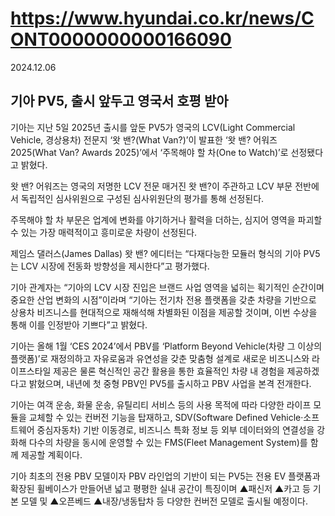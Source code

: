 # https://www.hyundai.co.kr/news/CONT0000000000166090

2024.12.06

## 기아 PV5, 출시 앞두고 영국서 호평 받아

기아는 지난 5일 2025년 출시를 앞둔 PV5가 영국의 LCV(Light Commercial Vehicle, 경상용차) 전문지 ‘왓 밴?(What Van?)’이 발표한 ‘왓 밴? 어워즈 2025(What Van? Awards 2025)’에서 ‘주목해야 할 차(One to Watch)’로 선정됐다고 밝혔다.

왓 밴? 어워즈는 영국의 저명한 LCV 전문 매거진 왓 밴?이 주관하고 LCV 부문 전반에서 독립적인 심사위원으로 구성된 심사위원단의 평가를 통해 선정된다.

주목해야 할 차 부문은 업계에 변화를 야기하거나 활력을 더하는, 심지어 영역을 파괴할 수 있는 가장 매력적이고 흥미로운 차량이 선정된다.

제임스 댈러스(James Dallas) 왓 밴? 에디터는 “다재다능한 모듈러 형식의 기아 PV5는 LCV 시장에 전동화 방향성을 제시한다”고 평가했다.

기아 관계자는 “기아의 LCV 시장 진입은 브랜드 사업 영역을 넓히는 획기적인 순간이며 중요한 산업 변화의 시점”이라며 “기아는 전기차 전용 플랫폼을 갖춘 차량을 기반으로 상용차 비즈니스를 현대적으로 재해석해 차별화된 이점을 제공할 것이며, 이번 수상을 통해 이를 인정받아 기쁘다”고 밝혔다.

기아는 올해 1월 ‘CES 2024’에서 PBV를 ‘Platform Beyond Vehicle(차량 그 이상의 플랫폼)’로 재정의하고 자유로움과 유연성을 갖춘 맞춤형 설계로 새로운 비즈니스와 라이프스타일 제공은 물론 혁신적인 공간 활용을 통한 효율적인 차량 내 경험을 제공하겠다고 밝혔으며, 내년에 첫 중형 PBV인 PV5를 출시하고 PBV 사업을 본격 전개한다.

기아는 여객 운송, 화물 운송, 유틸리티 서비스 등의 사용 목적에 따라 다양한 라이프 모듈을 교체할 수 있는 컨버전 기능을 탑재하고, SDV(Software Defined Vehicle·소프트웨어 중심자동차) 기반 이동경로, 비즈니스 특화 정보 등 외부 데이터와의 연결성을 강화해 다수의 차량을 동시에 운영할 수 있는 FMS(Fleet Management System)를 함께 제공할 계획이다.

기아 최초의 전용 PBV 모델이자 PBV 라인업의 기반이 되는 PV5는 전용 EV 플랫폼과 확장된 휠베이스가 만들어낸 넓고 평평한 실내 공간이 특징이며 ▲패신저 ▲카고 등 기본 모델 및 ▲오픈베드 ▲내장/냉동탑차 등 다양한 컨버전 모델로 출시될 예정이다.
